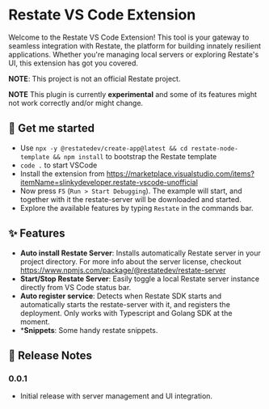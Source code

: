 # Restate VS Code Extension

Welcome to the Restate VS Code Extension! This tool is your gateway to seamless integration with Restate, the platform for building innately resilient applications. Whether you're managing local servers or exploring Restate's UI, this extension has got you covered.

**NOTE**: This project is not an official Restate project. 

**NOTE** This plugin is currently **experimental** and some of its features might not work correctly and/or might change.

## 🚀 Get me started

* Use `npx -y @restatedev/create-app@latest && cd restate-node-template && npm install` to bootstrap the Restate template
* `code .` to start VSCode
* Install the extension from https://marketplace.visualstudio.com/items?itemName=slinkydeveloper.restate-vscode-unofficial
* Now press `F5` (`Run > Start Debugging`). The example will start, and together with it the restate-server will be downloaded and started.
* Explore the available features by typing `Restate` in the commands bar.

## ✨ Features

- **Auto install Restate Server**: Installs automatically Restate server in your project directory. For more info about the server license, checkout https://www.npmjs.com/package/@restatedev/restate-server
- **Start/Stop Restate Server**: Easily toggle a local Restate server instance directly from VS Code status bar.
- **Auto register service**: Detects when Restate SDK starts and automatically starts the restate-server with it, and registers the deployment. Only works with Typescript and Golang SDK at the moment.
- ***Snippets**: Some handy restate snippets.

## 📜 Release Notes

### 0.0.1

- Initial release with server management and UI integration.
